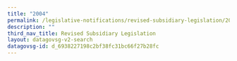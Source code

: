 ```yaml
---
title: "2004"
permalink: /legislative-notifications/revised-subsidiary-legislation/2004/
description: ""
third_nav_title: Revised Subsidiary Legislation
layout: datagovsg-v2-search
datagovsg-id: d_6938227198c2bf38fc31bc66f27b28fc
---
```

